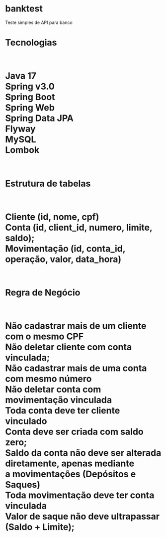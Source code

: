# banktest
Teste simples de API para banco

<h1>Tecnologias<h1><br>
Java 17<br>
Spring v3.0<br>
Spring Boot<br>
Spring Web<br>
Spring Data JPA<br>
Flyway<br>
MySQL<br>
Lombok<br><br>

<h1>Estrutura de tabelas<h1><br>
Cliente (id, nome, cpf)<br>
Conta (id, client_id, numero, limite, saldo);<br>
Movimentação (id, conta_id, operação, valor, data_hora)<br><br>

<h1>Regra de Negócio<h1><br>
Não cadastrar mais de um cliente com o mesmo CPF<br>
Não deletar cliente com conta vinculada;<br>
Não cadastrar mais de uma conta com mesmo número<br>
Não deletar conta com movimentação vinculada<br>
Toda conta deve ter cliente vinculado<br>
Conta deve ser criada com saldo zero;<br>
Saldo da conta não deve ser alterada diretamente, apenas mediante <br>
a movimentações (Depósitos e Saques)<br>
Toda movimentação deve ter conta vinculada<br>
Valor de saque não deve ultrapassar (Saldo + Limite);



